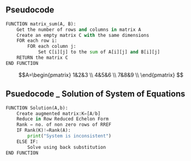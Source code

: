 ## Pseudocode
```python
FUNCTION matrix_sum(A, B):
    Get the number of rows and columns in matrix A
    Create an empty matrix C with the same dimensions
    FOR each row i:
        FOR each column j:
            Set C[i][j] to the sum of A[i][j] and B[i][j]
    RETURN the matrix C
END FUNCTION
```
$$A=\begin{pmatrix}
1&2&3 \\
4&5&6 \\
7&8&9 \\
\end{pmatrix} $$

## Psuedocode _ Solution of System of Equations
```python
FUNCTION Solution(A,b):
    Create augmented matrix:K=[A/b]
    Reduce in Row Reduced Echelon Form
    Rank = no. of non zero rows of RREF
    IF Rank(K)!=Rank(A):
        print("System is inconsistent")
    ELSE IF:
        Solve using back substitution
END FUNCTION
```

